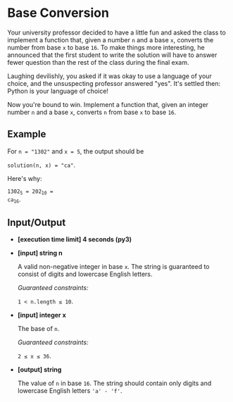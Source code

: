 # Base Conversion

Your university professor decided to have a little fun and asked the class to implement a function that, given a number `n` and a base `x`, converts the number from base `x` to base `16`. To make things more interesting, he announced that the first student to write the solution will have to answer fewer question than the rest of the class during the final exam.

Laughing devilishly, you asked if it was okay to use a language of your choice, and the unsuspecting professor answered "yes". It's settled then: Python is your language of choice!

Now you're bound to win. Implement a function that, given an integer number `n` and a base `x`, converts `n` from base `x` to base `16`.

## Example

For `n = "1302"` and `x = 5`, the output should be

`solution(n, x) = "ca"`.

Here's why:

<code>1302<sub>5</sub> = 202<sub>10</sub> = ca<sub>16</sub></code>.

## Input/Output

- **[execution time limit] 4 seconds (py3)**

- **[input] string n**

	A valid non-negative integer in base `x`. The string is guaranteed to consist of digits and lowercase English letters.

	*Guaranteed constraints:*

	`1 < n.length ≤ 10`.

- **[input] integer x**

	The base of `n`.

	*Guaranteed constraints:*

	`2 ≤ x ≤ 36`.

- **[output] string**

	The value of `n` in base `16`. The string should contain only digits and lowercase English letters `'a' - 'f'`.
